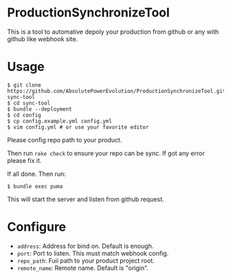 ProductionSynchronizeTool
=========================

This is a tool to automative depoly your production from github or any with github like webhook site.  


# Usage #
```shell
$ git clone https://github.com/AbsolutePowerEvolution/ProductionSynchronizeTool.git sync-tool
$ cd sync-tool
$ bundle --deployment
$ cd config
$ cp config.example.yml config.yml
$ vim config.yml # or use your favorite editor
```
Please config repo path to your product.

Then run `rake check` to ensure your repo can be sync.
If got any error please fix it.

If all done. Then run:
```shell
$ bundle exec puma
```
This will start the server and listen from github request.

# Configure #
- `address`: Address for bind on. Default is enough.
- `port`: Port to listen. This must match webhook config.
- `repo_path`: Fuii path to your product project root.
- `remote_name`: Remote name. Default is "origin".
